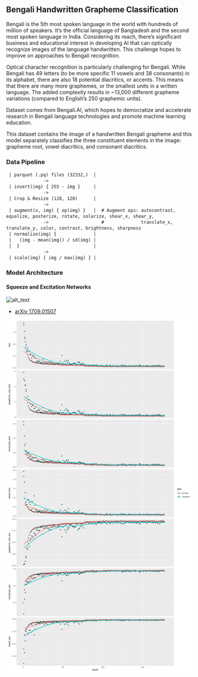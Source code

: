 ## Bengali Handwritten Grapheme Classification

Bengali is the 5th most spoken language in the world with hundreds of million of speakers. It’s the official language of Bangladesh and the second most spoken language in India. Considering its reach, there’s significant business and educational interest in developing AI that can optically recognize images of the language handwritten. This challenge hopes to improve on approaches to Bengali recognition.

Optical character recognition is particularly challenging for Bengali. While Bengali has 49 letters (to be more specific 11 vowels and 38 consonants) in its alphabet, there are also 18 potential diacritics, or accents. This means that there are many more graphemes, or the smallest units in a written language. The added complexity results in ~13,000 different grapheme variations (compared to English’s 250 graphemic units).

Dataset comes from Bengali.AI, which hopes to democratize and accelerate research in Bengali language technologies and promote machine learning education.

This dataset contains the image of a handwritten Bengali grapheme and this model separately classifies the three constituent elements in the image: grapheme root, vowel diacritics, and consonant diacritics.


### Data Pipeline
```
 | parquet (.pq) files (32332,)  |
              -> 
 | invert(img) { 255 - img }     |
              -> 
 | Crop & Resize (128, 128)      |
              -> 
 | augment(x, img) { op(img) }   |  # Augment ops: autocontrast, equalize, posterize, rotate, solarize, shear_x, shear_y, 
              ->                    #              translate_x, translate_y, color, contrast, brightness, sharpness
 | normalize(img) {              |
 |   (img - mean(img)) / sd(img) |
 |  }                            | 
              -> 
 | scale(img) { img / max(img) } |
```
 
### Model Architecture
#### Squeeze and Excitation Networks
![alt_text](HYPERLINK "Diagram of a Squeeze-and-Excitation building block")
- [arXiv 1709.01507](https://arxiv.org/abs/1709.01507)

![alt text](https://raw.githubusercontent.com/ifrit98/bengaliai/master/plots/history.png "Fit Call History ~180 epochs")

